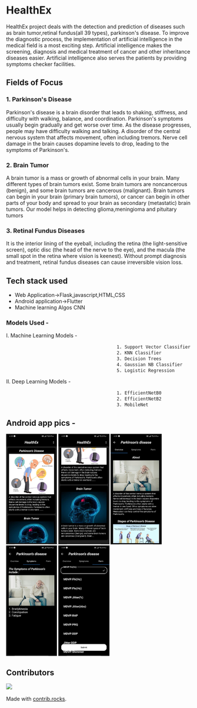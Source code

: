# HealthEx


HealthEx project deals with the detection and prediction of diseases such as brain tumor,retinal fundus(all 39 types), parkinson's disease.
To improve the diagnostic process, the implementation of artificial intelligence in the medical field is a most exciting step. Artificial intelligence makes the screening, diagnosis and medical treatment of cancer and other inheritance diseases easier. Artificial intelligence also serves the patients by providing symptoms checker facilities.


## Fields of Focus


### 1. Parkinson's Disease

Parkinson's disease is a brain disorder that leads to shaking, stiffness, and difficulty with walking, balance, and coordination. Parkinson's symptoms usually begin gradually and get worse over time. As the disease progresses, people may have difficulty walking and talking. A disorder of the central nervous system that affects movement, often including tremors. Nerve cell damage in the brain causes dopamine levels to drop, leading to the symptoms of Parkinson's.

### 2. Brain Tumor

A brain tumor is a mass or growth of abnormal cells in your brain. Many different types of brain tumors exist. Some brain tumors are noncancerous (benign), and some brain tumors are cancerous (malignant). Brain tumors can begin in your brain (primary brain tumors), or cancer can begin in other parts of your body and spread to your brain as secondary (metastatic) brain tumors. Our model helps in detecting glioma,meningioma and pituitary tumors


### 3. Retinal Fundus Diseases

It is the interior lining of the eyeball, including the retina (the light-sensitive screen), optic disc (the head of the nerve to the eye), and the macula (the small spot in the retina where vision is keenest). Without prompt diagnosis and treatment, retinal fundus diseases can cause irreversible vision loss. 


## Tech stack used

* Web Application->Flask,javascript,HTML,CSS
* Android application->Flutter
* Machine learning Algos CNN

### Models Used -

I. Machine Learning Models -

                                              1. Support Vector Classifier
                                              2. KNN Classifier
                                              3. Decision Trees
                                              4. Gaussian NB Classifier
                                              5. Logistic Regression
                                              
II. Deep Learning Models -
                                              
                                              1. EfficientNetB0
                                              2. EfficientNetB2
                                              3. MobileNet


## Android app pics -
<p float="left">
<img src = "pics/1.jpeg" height=300>
<img src = "pics/2.jpeg" height=300> 
<img src = "pics/3.jpeg" height=300>
<img src = "pics/4.jpeg" height=300>  
<img src = "pics/5.jpeg" height=300>
 </p>

## Contributors

<a href="https://github.com/AditiRastogi250701/HealthEx/graphs/contributors">
  <img src="https://contrib.rocks/image?repo=AditiRastogi250701/HealthEx" />
</a>

Made with [contrib.rocks](https://contrib.rocks).
